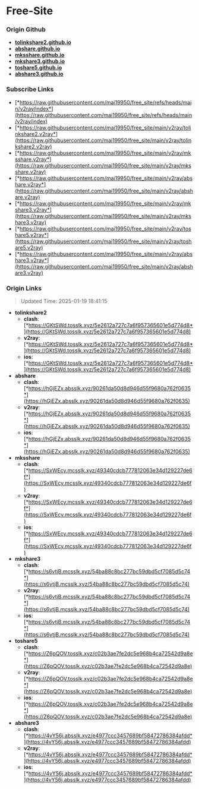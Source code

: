 # Free-Site

### Origin Github

- [**tolinkshare2.github.io**](https://github.com/tolinkshare2/tolinkshare2.github.io)
- [**abshare.github.io**](https://github.com/abshare/abshare.github.io)
- [**mksshare.github.io**](https://github.com/mksshare/mksshare.github.io)
- [**mkshare3.github.io**](https://github.com/mkshare3/mkshare3.github.io)
- [**toshare5.github.io**](https://github.com/toshare5/toshare5.github.io)
- [**abshare3.github.io**](https://github.com/abshare3/abshare3.github.io)

### Subscribe Links

- [*https://raw.githubusercontent.com/mai19950/free_site/refs/heads/main/v2ray/index*](https://raw.githubusercontent.com/mai19950/free_site/refs/heads/main/v2ray/index)
- [*https://raw.githubusercontent.com/mai19950/free_site/main/v2ray/tolinkshare2.v2ray*](https://raw.githubusercontent.com/mai19950/free_site/main/v2ray/tolinkshare2.v2ray)
- [*https://raw.githubusercontent.com/mai19950/free_site/main/v2ray/mksshare.v2ray*](https://raw.githubusercontent.com/mai19950/free_site/main/v2ray/mksshare.v2ray)
- [*https://raw.githubusercontent.com/mai19950/free_site/main/v2ray/abshare.v2ray*](https://raw.githubusercontent.com/mai19950/free_site/main/v2ray/abshare.v2ray)
- [*https://raw.githubusercontent.com/mai19950/free_site/main/v2ray/mkshare3.v2ray*](https://raw.githubusercontent.com/mai19950/free_site/main/v2ray/mkshare3.v2ray)
- [*https://raw.githubusercontent.com/mai19950/free_site/main/v2ray/toshare5.v2ray*](https://raw.githubusercontent.com/mai19950/free_site/main/v2ray/toshare5.v2ray)
- [*https://raw.githubusercontent.com/mai19950/free_site/main/v2ray/abshare3.v2ray*](https://raw.githubusercontent.com/mai19950/free_site/main/v2ray/abshare3.v2ray)

### Origin Links

> Updated Time: 2025-01-19 18:41:15

- **tolinkshare2**
  - **clash**: [*https://GKtSWd.tosslk.xyz/5e2612a727c7a6f957365601e5d774d8*](https://GKtSWd.tosslk.xyz/5e2612a727c7a6f957365601e5d774d8)
  - **v2ray**: [*https://GKtSWd.tosslk.xyz/5e2612a727c7a6f957365601e5d774d8*](https://GKtSWd.tosslk.xyz/5e2612a727c7a6f957365601e5d774d8)
  - **ios**: [*https://GKtSWd.tosslk.xyz/5e2612a727c7a6f957365601e5d774d8*](https://GKtSWd.tosslk.xyz/5e2612a727c7a6f957365601e5d774d8)
- **abshare**
  - **clash**: [*https://hGjEZx.absslk.xyz/90261da50d8d946d55f9680a762f0635*](https://hGjEZx.absslk.xyz/90261da50d8d946d55f9680a762f0635)
  - **v2ray**: [*https://hGjEZx.absslk.xyz/90261da50d8d946d55f9680a762f0635*](https://hGjEZx.absslk.xyz/90261da50d8d946d55f9680a762f0635)
  - **ios**: [*https://hGjEZx.absslk.xyz/90261da50d8d946d55f9680a762f0635*](https://hGjEZx.absslk.xyz/90261da50d8d946d55f9680a762f0635)
- **mksshare**
  - **clash**: [*https://SxWEcy.mcsslk.xyz/49340cdcb777812063e34d129227de6f*](https://SxWEcy.mcsslk.xyz/49340cdcb777812063e34d129227de6f)
  - **v2ray**: [*https://SxWEcy.mcsslk.xyz/49340cdcb777812063e34d129227de6f*](https://SxWEcy.mcsslk.xyz/49340cdcb777812063e34d129227de6f)
  - **ios**: [*https://SxWEcy.mcsslk.xyz/49340cdcb777812063e34d129227de6f*](https://SxWEcy.mcsslk.xyz/49340cdcb777812063e34d129227de6f)
- **mkshare3**
  - **clash**: [*https://s6vtjB.mcsslk.xyz/54ba88c8bc277bc59dbd5cf7085d5c74*](https://s6vtjB.mcsslk.xyz/54ba88c8bc277bc59dbd5cf7085d5c74)
  - **v2ray**: [*https://s6vtjB.mcsslk.xyz/54ba88c8bc277bc59dbd5cf7085d5c74*](https://s6vtjB.mcsslk.xyz/54ba88c8bc277bc59dbd5cf7085d5c74)
  - **ios**: [*https://s6vtjB.mcsslk.xyz/54ba88c8bc277bc59dbd5cf7085d5c74*](https://s6vtjB.mcsslk.xyz/54ba88c8bc277bc59dbd5cf7085d5c74)
- **toshare5**
  - **clash**: [*https://Z6pQOV.tosslk.xyz/c02b3ae7fe2dc5e968b4ca72542d9a8e*](https://Z6pQOV.tosslk.xyz/c02b3ae7fe2dc5e968b4ca72542d9a8e)
  - **v2ray**: [*https://Z6pQOV.tosslk.xyz/c02b3ae7fe2dc5e968b4ca72542d9a8e*](https://Z6pQOV.tosslk.xyz/c02b3ae7fe2dc5e968b4ca72542d9a8e)
  - **ios**: [*https://Z6pQOV.tosslk.xyz/c02b3ae7fe2dc5e968b4ca72542d9a8e*](https://Z6pQOV.tosslk.xyz/c02b3ae7fe2dc5e968b4ca72542d9a8e)
- **abshare3**
  - **clash**: [*https://4vY56j.absslk.xyz/e4977ccc3457689bf58472786384afdd*](https://4vY56j.absslk.xyz/e4977ccc3457689bf58472786384afdd)
  - **v2ray**: [*https://4vY56j.absslk.xyz/e4977ccc3457689bf58472786384afdd*](https://4vY56j.absslk.xyz/e4977ccc3457689bf58472786384afdd)
  - **ios**: [*https://4vY56j.absslk.xyz/e4977ccc3457689bf58472786384afdd*](https://4vY56j.absslk.xyz/e4977ccc3457689bf58472786384afdd)

